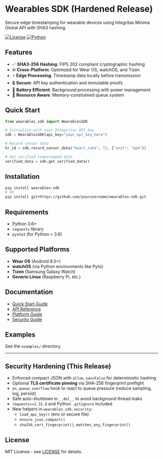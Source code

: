 # Wearables SDK (Hardened Release)

Secure edge timestamping for wearable devices using Integritas Minima Global API with SHA3 hashing.

[![License](https://img.shields.io/badge/license-MIT-blue.svg)](LICENSE)
[![Python](https://img.shields.io/badge/python-3.6%2B-blue.svg)](https://www.python.org/)

## Features

- ✅ **SHA3-256 Hashing**: FIPS 202 compliant cryptographic hashing
- 🌐 **Cross-Platform**: Optimized for Wear OS, watchOS, and Tizen
- ⚡ **Edge Processing**: Timestamp data locally before transmission
- 🔒 **Secure**: API key authentication and immutable proofs
- 🔋 **Battery Efficient**: Background processing with power management
- 📱 **Resource Aware**: Memory-constrained queue system

## Quick Start

```python
from wearables_sdk import WearablesSDK

# Initialize with your Integritas API key
sdk = WearablesSDK(api_key="your_api_key_here")

# Record sensor data
hr_id = sdk.record_sensor_data("heart_rate", 72, {"unit": "bpm"})

# Get verified timestamped data
verified_data = sdk.get_verified_data()
```

## Installation

```bash
pip install wearables-sdk
# OR
pip install git+https://github.com/yourusername/wearables-sdk.git
```

## Requirements

- Python 3.6+
- `requests` library
- `pysha3` (for Python < 3.6)

## Supported Platforms

- **Wear OS** (Android 8.0+)
- **watchOS** (via Python environments like Pyto)
- **Tizen** (Samsung Galaxy Watch)
- **Generic Linux** (Raspberry Pi, etc.)

## Documentation

- [Quick Start Guide](docs/quickstart.md)
- [API Reference](docs/api_reference.md)
- [Platform Guide](docs/platform_guide.md)
- [Security Guide](docs/security_guide.md)

## Examples

See the `examples/` directory.

---

## Security Hardening (This Release)
- Enforced compact JSON with `allow_nan=False` for deterministic hashing
- Optional **TLS certificate pinning** via SHA-256 fingerprint preflight
- `on_queue_overflow` hook to react to queue pressure (reduce sampling, log, persist)
- Safe auto-shutdown in `__del__` to avoid background thread leaks
- `requests>=2.31.0` and Python `.gitignore` included
- New helpers in `wearables_sdk.security`:
  - `load_api_key()` (env or secure file)
  - `ensure_json_compact()`
  - `sha256_cert_fingerprint()`, `matches_any_fingerprint()`

## License

MIT License - see [LICENSE](LICENSE) for details.
